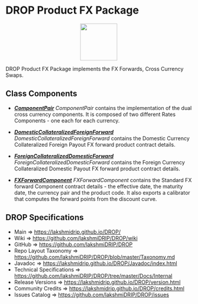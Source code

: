 # DROP Product FX Package

<p align="center"><img src="https://github.com/lakshmiDRIP/DROP/blob/master/DRIP_Logo.gif?raw=true" width="100"></p>

DROP Product FX Package implements the FX Forwards, Cross Currency Swaps.


## Class Components

 * [***ComponentPair***](https://github.com/lakshmiDRIP/DROP/tree/master/src/main/java/org/drip/product/fx/ComponentPair.java)
 <i>ComponentPair</i> contains the implementation of the dual cross currency components. It is composed of
 two different Rates Components - one each for each currency.

 * [***DomesticCollateralizedForeignForward***](https://github.com/lakshmiDRIP/DROP/tree/master/src/main/java/org/drip/product/fx/DomesticCollateralizedForeignForward.java)
 <i>DomesticCollateralizedForeignForward</i> contains the Domestic Currency Collateralized Foreign Payout FX
 forward product contract details.

 * [***ForeignCollateralizedDomesticForward***](https://github.com/lakshmiDRIP/DROP/tree/master/src/main/java/org/drip/product/fx/ForeignCollateralizedDomesticForward.java)
 <i>ForeignCollateralizedDomesticForward</i> contains the Foreign Currency Collateralized Domestic Payout FX
 forward product contract details.

 * [***FXForwardComponent***](https://github.com/lakshmiDRIP/DROP/tree/master/src/main/java/org/drip/product/fx/FXForwardComponent.java)
 <i>FXForwardComponent</i> contains the Standard FX forward Component contract details - the effective date,
 the maturity date, the currency pair and the product code. It also exports a calibrator that computes the
 forward points from the discount curve.


## DROP Specifications

 * Main                     => https://lakshmidrip.github.io/DROP/
 * Wiki                     => https://github.com/lakshmiDRIP/DROP/wiki
 * GitHub                   => https://github.com/lakshmiDRIP/DROP
 * Repo Layout Taxonomy     => https://github.com/lakshmiDRIP/DROP/blob/master/Taxonomy.md
 * Javadoc                  => https://lakshmidrip.github.io/DROP/Javadoc/index.html
 * Technical Specifications => https://github.com/lakshmiDRIP/DROP/tree/master/Docs/Internal
 * Release Versions         => https://lakshmidrip.github.io/DROP/version.html
 * Community Credits        => https://lakshmidrip.github.io/DROP/credits.html
 * Issues Catalog           => https://github.com/lakshmiDRIP/DROP/issues
